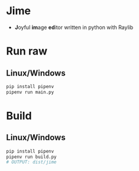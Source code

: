 # Jime
- **J**oyful **im**age **ed**itor written in python with Raylib

# Run raw
## Linux/Windows
```bash
pip install pipenv
pipenv run main.py
```

# Build
## Linux/Windows
```bash
pip install pipenv
pipenv run build.py
# OUTPUT: dist/jime
```
